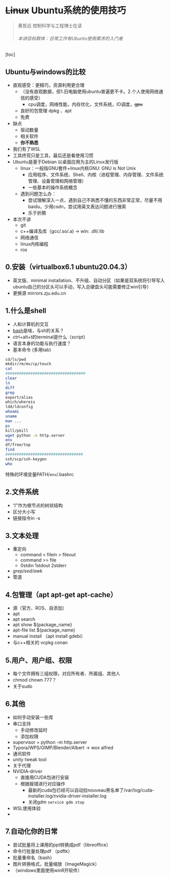 # ~~Linux~~ Ubuntu系统的使用技巧

> 黄哲远 控制科学与工程博士在读
>
> ###### 本讲目标群体：日常工作有Ubuntu使用需求的入门者

[toc]

## Ubuntu与windows的比较

* 直观感受：更精巧，资源利用更合理
  * （没有直观数据，但1.旧电脑使用ubuntu普遍更不卡。2.个人使用网络通信的感受）
    * cpu调度，网络性能，内存优化，文件系统，IO调度，~~gpu~~
  * 良好的包管理 dpkg 、apt
  * 免费
* 缺点
  * 驱动数量
  * 相关软件
  * **你不熟悉**
* 我们有了WSL
* 工具终究只是工具，最后还是看使用习惯
* Ubuntu是基于Debian 以桌面应用为主的Linux发行版
  * linux：一般指GNU套件+linux内核GNU: GNU is Not Unix
    * 应用程序、文件系统、Shell、内核（进程管理、内存管理、文件系统管理、设备管理和网络管理）
    * 一些基本的操作系统概念
  * 遇到问题怎么办：
    * 尝试理解深入一点，遇到自己不熟悉不懂的东西非常正常，尽量不用baidu，少用csdn，尝试用英文表达问题进行搜索
    * 乐于折腾
* 本次不讲
  * git
  * c++编译及库（gcc/.so/.a) -> win: .dll/.lib
  * 网络通信
  * linux内核编程
  * ros

## 0.安装（virtualbox6.1 ubuntu20.04.3）

* 英文版、minimal installation、不升级、自动分区（如果是双系统将引导写入ubuntu自己的分区头可以手动，写入总硬盘头可能需要修正win引导）
* 更换源 mirrors.zju.edu.cn

## 1.什么是shell

* 人和计算机的交互
* [bash](https://www.gnu.org/software/bash/)是啥，与sh的关系？
* ctrl+alt+t的terminal是什么（script）
* 语言本身的功能与执行速度？
* 基本命令 (多用tab)

```bash
cd/ls/pwd
mkdir/rm/mv/cp/touch
cat
###################################
clear
ln
diff
grep
export/alias
which/whereis
ldd/ldconfig
whoami
uname
man ...
ps
kill/pkill
wget python -m http.server 
env
df/free/top
find
##################################
ssh/scp/ssh-keygen
who
```
特殊的环境变量PATH/`env`/.bashrc

## 2.文件系统

* “/”作为根节点的树状结构
* 区分大小写
* 链接指令ln -s

## 3.文本处理

* 重定向
  * command < filein > fileout
  * command >> file
  * 0stdin 1stdout 2stderr
* *grep/sed/awk*
* 管道

## 4.包管理（apt apt-get apt-cache）

* 源（官方、ROS、自添加）
* apt
* apt search
* apt show ${package_name}
* apt-file list ${package_name}
* manual install （apt install gdebi）
* 与c++相关的 vcpkg conan 

## 5.用户、用户组、权限

* 每个文件拥有三组权限，对应所有者、所属组、其他人
* chmod chown 777？
* 关于sudo

## 6.其他

* 如何手动安装一些库
* 串口支持
  * 手动修改延时
  * 添加权限
* supervisor + python -m http.server
* Typora/WPS/GIMP/Blender/Albert -> wox alfred
* 通讯软件
* unity tweak tool
* 关于代理
* NVIDIA-driver
  * 直接用CUDA包进行安装
  * 根据报错进行对应操作
    * 最新的cuda包已经可以自动拉nouveau黑名单了/var/log/cuda-installer.log/nvidia-driver-installer.log 
    * 关闭gdm `service gdm stop`
* WSL使用体验
* 

## 7.自动化你的日常

* 尝试批量将上课用的ppt转换成pdf（libreoffice）
* 命令行批量处理pdf （pdftk）
* 批量重命名（bash）
* 图片转换格式，批量缩放（ImageMagick）
* （windows里面使用winR开软件）

